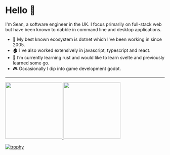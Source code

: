 # Hello 👋

I'm Sean, a software engineer in the UK. I focus primarily on full-stack web but have been known to dabble in command line and desktop applications.

- 🚜 My best known ecosystem is dotnet which I've been working in since 2005.
- 🏠 I've also worked extensively in javascript, typescript and react.
- 🌱 I’m currently learning rust and would like to learn svelte and previously learned some go.
- 🎮 Occasionally I dip into game development godot.
  
---

<a href="https://github.com/blacktau">
  <img height="180em" src="https://github-readme-stats.vercel.app/api?username=blacktau&theme=tokyonight&show_icons=true" />
  <img height="180em" src="https://github-readme-stats.vercel.app/api/top-langs/?username=blacktau&theme=tokyonight&layout=donut" />
</a>

[![trophy](https://github-profile-trophy.vercel.app/?username=blacktau&theme=tokyonight)](https://github.com/blacktau)